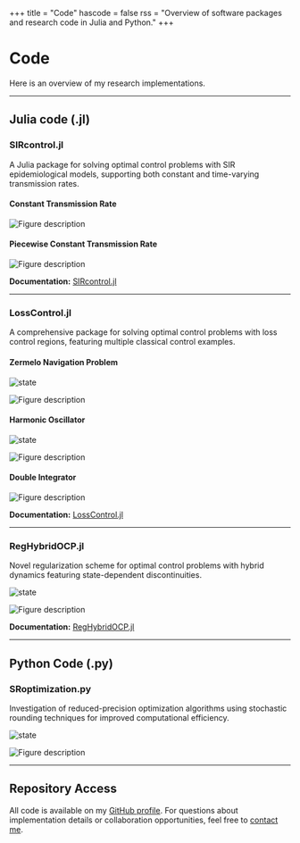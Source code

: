 +++
title = "Code"
hascode = false
rss = "Overview of software packages and research code in Julia and Python."
+++

# Code

Here is an overview of my research implementations.

---

## Julia code (.jl)

### SIRcontrol.jl

A Julia package for solving optimal control problems with SIR epidemiological models, supporting both constant and time-varying transmission rates.


#### Constant Transmission Rate

![Figure description](/assets/fig1c.jpg)

#### Piecewise Constant Transmission Rate

![Figure description](/assets/fig2c.jpg)


**Documentation:** [SIRcontrol.jl](https://anasxbouali.github.io/SIRcontrol.jl/dev/)

---

### LossControl.jl

A comprehensive package for solving optimal control problems with loss control regions, featuring multiple classical control examples.

#### Zermelo Navigation Problem

![state](/assets/zer0.gif)

![Figure description](/assets/zer1.gif)


#### Harmonic Oscillator

![state](/assets/ho0.gif)

![Figure description](/assets/ho1.gif)


#### Double Integrator

![Figure description](/assets/DI.jpg)

**Documentation:** [LossControl.jl](https://control-toolbox.org/LossControl.jl/stable/)

---

### RegHybridOCP.jl

Novel regularization scheme for optimal control problems with hybrid dynamics featuring state-dependent discontinuities.


![state](/assets/reg1.jpg)

![Figure description](/assets/reg2.jpg)

**Documentation:** [RegHybridOCP.jl](https://github.com/AnasXbouali/Academic-example)

---

## Python Code (.py)

### SRoptimization.py

Investigation of reduced-precision optimization algorithms using stochastic rounding techniques for improved computational efficiency.

![state](/assets/optim1.jpg)

![Figure description](/assets/optim2.jpg)


---

## Repository Access

All code is available on my [GitHub profile](https://github.com/anasxbouali). For questions about implementation details or collaboration opportunities, feel free to [contact me](mailto:anas.bouali@inrae.fr).